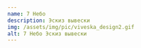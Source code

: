 ```yaml
---
name: 7 Небо
description: Эскиз вывески
img: /assets/img/pic/viveska_design2.gif
alt: 7 Небо Эскиз вывески
---
```

